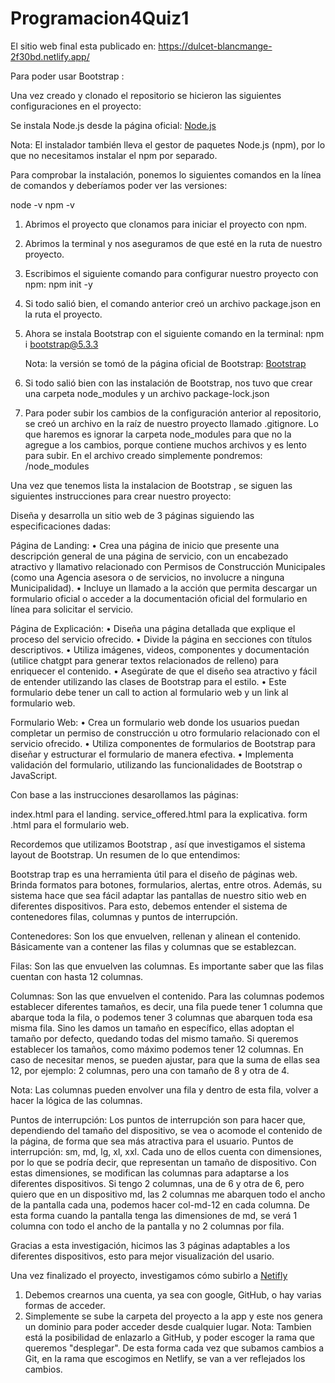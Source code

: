 # Programacion4Quiz1
El sitio web final esta publicado en: https://dulcet-blancmange-2f30bd.netlify.app/

Para poder usar Bootstrap :

Una vez creado y clonado el repositorio se hicieron las siguientes configuraciones en el proyecto:

Se instala Node.js desde la página oficial: [Node.js](https://nodejs.org/en)

Nota: El instalador también lleva el gestor de paquetes Node.js (npm), por lo que no necesitamos instalar el npm por separado.

Para comprobar la instalación, ponemos lo siguientes comandos en la línea de comandos y deberíamos poder ver las versiones:

node -v 
npm -v
1. Abrimos el proyecto que clonamos para iniciar el proyecto con npm.
2. Abrimos la terminal y nos aseguramos de que esté en la ruta de nuestro proyecto.
3. Escribimos el siguiente comando para configurar nuestro proyecto con npm: npm init -y
4. Si todo salió bien, el comando anterior creó un archivo package.json  en la ruta el proyecto.
5. Ahora se instala Bootstrap con el siguiente comando en la terminal: npm i bootstrap@5.3.3 
    
    Nota: la versión se tomó de la página oficial de Bootstrap: [Bootstrap](https://getbootstrap.com/)
    
6. Si todo salió bien con las instalación de Bootstrap, nos tuvo que crear una carpeta node_modules y un archivo package-lock.json
7. Para poder subir los cambios de la configuración anterior al repositorio, se creó un archivo en la raíz de nuestro proyecto llamado .gitignore. Lo que haremos es ignorar la carpeta node_modules para que no la agregue a los cambios, porque contiene muchos archivos y es lento para subir. En el archivo creado simplemente pondremos: /node_modules 
    


Una vez que tenemos lista la instalacion de Bootstrap , se siguen las siguientes instrucciones para crear nuestro proyecto:

Diseña y desarrolla un sitio web de 3 páginas siguiendo las especificaciones dadas:

Página de Landing:
•	Crea una página de inicio que presente una descripción general de una página de servicio, con un encabezado atractivo y llamativo relacionado con Permisos de Construcción Municipales (como una Agencia asesora o de servicios, no involucre a ninguna Municipalidad).
•	Incluye un llamado a la acción que permita descargar un formulario oficial o acceder a la documentación oficial del formulario en línea para solicitar el servicio.

Página de Explicación:
•	Diseña una página detallada que explique el proceso del servicio ofrecido.
•	Divide la página en secciones con títulos descriptivos.
•	Utiliza imágenes, videos, componentes y documentación (utilice chatgpt para generar textos relacionados de relleno) para enriquecer el contenido.
•	Asegúrate de que el diseño sea atractivo y fácil de entender utilizando las clases de Bootstrap para el estilo.
•	Este formulario debe tener un call to action al formulario web y un link al formulario web.

Formulario Web:
•	Crea un formulario web donde los usuarios puedan completar un permiso de construcción u otro formulario relacionado con el servicio ofrecido.
•	Utiliza componentes de formularios de Bootstrap para diseñar y estructurar el formulario de manera efectiva.
•	Implementa validación del formulario, utilizando las funcionalidades de Bootstrap o JavaScript.

Con base a las instrucciones desarollamos las páginas:

 index.html para el landing.
 service_offered.html para la explicativa.
 form .html para el formulario web.

 Recordemos que utilizamos Bootstrap , así que investigamos el sistema layout de Bootstrap.
 Un resumen de lo que entendimos:

 Bootstrap  trap es una herramienta útil para el diseño de páginas web. Brinda formatos para botones, formularios, alertas, entre otros. Además, su sistema hace que sea fácil adaptar las pantallas de nuestro sitio web en diferentes dispositivos. Para esto, debemos entender el sistema de contenedores filas, columnas y puntos de interrupción.

Contenedores: 
Son los que envuelven, rellenan y alinean el contenido. Básicamente van a contener las filas y columnas que se establezcan.

Filas: 
Son las que envuelven las columnas. Es importante saber que las filas cuentan con hasta 12 columnas.

Columnas: 
Son las que envuelven el contenido. Para las columnas podemos establecer diferentes tamaños, es decir, una fila puede tener 1 columna que abarque toda la fila, o podemos tener 3 columnas que abarquen toda esa misma fila. Sino les damos un tamaño en específico, ellas adoptan el tamaño por defecto, quedando todas del mismo tamaño.
Si queremos establecer los tamaños, como máximo podemos tener 12 columnas. En caso de necesitar menos, se pueden ajustar, para que la suma de ellas sea 12, por ejemplo: 2 columnas, pero una con tamaño de 8 y otra de 4. 

Nota: Las columnas pueden envolver una fila y dentro de esta fila, volver a hacer la lógica de las columnas. 

Puntos de interrupción: 
Los puntos de interrupción son para hacer que, dependiendo del tamaño del dispositivo, se vea o acomode el contenido de la página, de forma que sea más atractiva para el usuario.
Puntos de interrupción: sm, md, lg, xl, xxl. Cada uno de ellos cuenta con dimensiones, por lo que se podría decir, que representan un tamaño de dispositivo. Con estas dimensiones, se modifican las columnas para adaptarse a los diferentes dispositivos. Si tengo 2 columnas, una de 6 y otra de 6, pero quiero que en un dispositivo md, las 2 columnas me abarquen todo el ancho de la pantalla cada una, podemos hacer col-md-12 en cada columna. De esta forma cuando la pantalla tenga las dimensiones de md, se verá 1 columna con todo el ancho de la pantalla y no 2 columnas por fila.

Gracias a esta investigación, hicimos las 3 páginas adaptables a los diferentes dispositivos, esto para mejor visualización del usario.



Una vez finalizado el proyecto, investigamos cómo subirlo a [Netifly](https://app.netlify.com/)
1. Debemos crearnos una cuenta, ya sea con google, GitHub, o hay varias formas de acceder.
2. Simplemente se sube la carpeta del proyecto a la app y este nos genera un dominio para poder acceder desde cualquier lugar.
Nota: Tambien está la posibilidad de enlazarlo a GitHub, y poder escoger la rama que queremos "desplegar". De esta forma cada vez que subamos cambios a Git, en la rama que escogimos en Netlify, se van a ver reflejados los cambios.



##